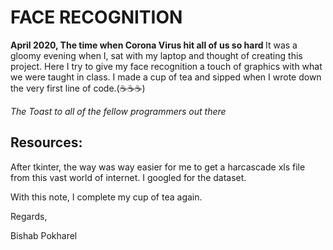 # FACE RECOGNITION
<b> April 2020, The time when Corona Virus hit all of us so hard
</b>
It was a gloomy evening when I, sat with my laptop and thought of creating this project. Here I try to give my face recognition a touch of graphics with what we were taught in class. 
I made a cup of tea and sipped when I wrote down the very first line of code.(☕☕☕) 

<i> The Toast to all of the fellow programmers out there </i>
  
  ## Resources: 
  After tkinter, the way was way easier for me to get a harcascade xls file from this vast world of internet. I googled for the dataset.
  
 
With this note, I complete my cup of tea again.

Regards,

Bishab Pokharel

  

